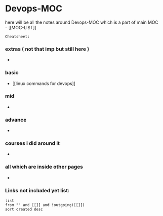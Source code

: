 
# Devops-MOC

here will be all the notes around Devops-MOC which is a part of main MOC - [[MOC-LIST]]

`Cheatsheet:`  

### extras ( not that imp but still here )

- 

### basic

- [[linux commands for devops]]


### mid

- 

### advance

- 


### courses i did around it

- 


### all which are inside other pages

- 


### **Links not included yet list:**
```dataview
list
from "" and [[]] and !outgoing([[]])
sort created desc
```
